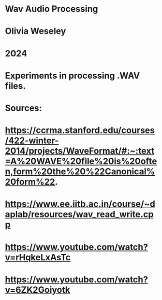 # Wav Audio Processing

# Olivia Weseley
# 2024

# Experiments in processing .WAV files. 

# Sources:

# https://ccrma.stanford.edu/courses/422-winter-2014/projects/WaveFormat/#:~:text=A%20WAVE%20file%20is%20often,form%20the%20%22Canonical%20form%22.

# https://www.ee.iitb.ac.in/course/~daplab/resources/wav_read_write.cpp

# https://www.youtube.com/watch?v=rHqkeLxAsTc

# https://www.youtube.com/watch?v=6ZK2Goiyotk
